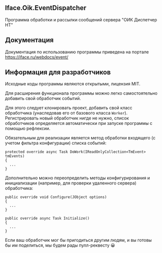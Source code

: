 ## Iface.Oik.EventDispatcher

Программа обработки и рассылки сообщений сервера "ОИК Диспетчер НТ"

## Документация

Документация по использованию программы приведена на портале https://iface.ru/webdocs/event/

## Информация для разработчиков

Исходные коды программы являются открытыми, лицензия MIT.

Для расширения функционала программы можно легко самостоятельно добавить свой обработчик событий.

Для этого следует клонировать проект, добавить свой класс обработчика (унаследовав его от базового класса `Worker`). Регистрировать новый обработчик нигде не нужно, список обработчиков определяется автоматически при запуске программы с помощью рефлексии.

Обязательным для реализации является метод обработки входящего (с учетом фильтра конфигурации) списка событий:

```
protected override async Task DoWork(IReadOnlyCollection<TmEvent> tmEvents)
{
  ...
}
```
    
Дополнительно можно переопределить методы конфигурирования и инициализации (например, для проверки удаленного сервера) обработчика:

```
public override void Configure(JObject options)
{
  ...
}

public override async Task Initialize()
{
  ...
}
```

Если ваш обработчик мог бы пригодиться другим людям, и вы готовы бы им поделиться, мы будем рады пулл-реквесту 😀